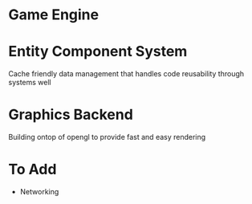 # Game Engine

# Entity Component System
Cache friendly data management that handles code reusability through systems well

# Graphics Backend
Building ontop of opengl to provide fast and easy rendering 

# To Add
- Networking


